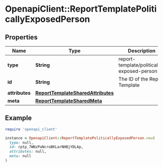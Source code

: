 # OpenapiClient::ReportTemplatePoliticallyExposedPerson

## Properties

| Name | Type | Description | Notes |
| ---- | ---- | ----------- | ----- |
| **type** | **String** | report-template/politically-exposed-person | [optional] |
| **id** | **String** | The ID of the Report Template | [optional] |
| **attributes** | [**ReportTemplateSharedAttributes**](ReportTemplateSharedAttributes.md) |  | [optional] |
| **meta** | [**ReportTemplateSharedMeta**](ReportTemplateSharedMeta.md) |  | [optional] |

## Example

```ruby
require 'openapi_client'

instance = OpenapiClient::ReportTemplatePoliticallyExposedPerson.new(
  type: null,
  id: rptp_7WNzPaNcroBKLarNHBjYDLAp,
  attributes: null,
  meta: null
)
```

